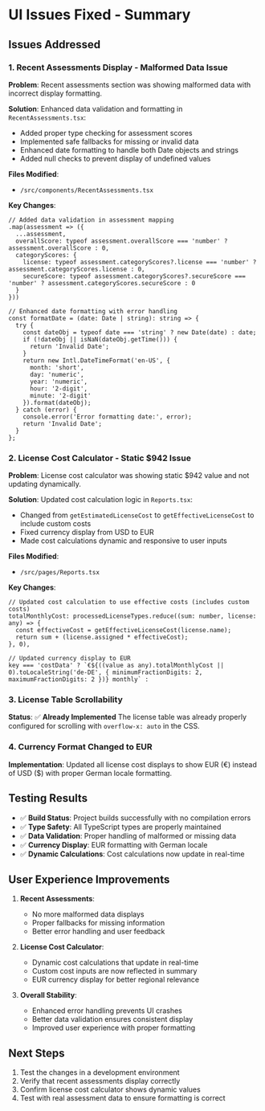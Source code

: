 # UI Issues Fixed - Summary

## Issues Addressed

### 1. **Recent Assessments Display - Malformed Data Issue**
**Problem**: Recent assessments section was showing malformed data with incorrect display formatting.

**Solution**: Enhanced data validation and formatting in `RecentAssessments.tsx`:
- Added proper type checking for assessment scores
- Implemented safe fallbacks for missing or invalid data
- Enhanced date formatting to handle both Date objects and strings
- Added null checks to prevent display of undefined values

**Files Modified**:
- `/src/components/RecentAssessments.tsx`

**Key Changes**:
```tsx
// Added data validation in assessment mapping
.map(assessment => ({
  ...assessment,
  overallScore: typeof assessment.overallScore === 'number' ? assessment.overallScore : 0,
  categoryScores: {
    license: typeof assessment.categoryScores?.license === 'number' ? assessment.categoryScores.license : 0,
    secureScore: typeof assessment.categoryScores?.secureScore === 'number' ? assessment.categoryScores.secureScore : 0
  }
}))

// Enhanced date formatting with error handling
const formatDate = (date: Date | string): string => {
  try {
    const dateObj = typeof date === 'string' ? new Date(date) : date;
    if (!dateObj || isNaN(dateObj.getTime())) {
      return 'Invalid Date';
    }
    return new Intl.DateTimeFormat('en-US', {
      month: 'short',
      day: 'numeric',
      year: 'numeric',
      hour: '2-digit',
      minute: '2-digit'
    }).format(dateObj);
  } catch (error) {
    console.error('Error formatting date:', error);
    return 'Invalid Date';
  }
};
```

### 2. **License Cost Calculator - Static $942 Issue**
**Problem**: License cost calculator was showing static $942 value and not updating dynamically.

**Solution**: Updated cost calculation logic in `Reports.tsx`:
- Changed from `getEstimatedLicenseCost` to `getEffectiveLicenseCost` to include custom costs
- Fixed currency display from USD to EUR
- Made cost calculations dynamic and responsive to user inputs

**Files Modified**:
- `/src/pages/Reports.tsx`

**Key Changes**:
```tsx
// Updated cost calculation to use effective costs (includes custom costs)
totalMonthlyCost: processedLicenseTypes.reduce((sum: number, license: any) => {
  const effectiveCost = getEffectiveLicenseCost(license.name);
  return sum + (license.assigned * effectiveCost);
}, 0),

// Updated currency display to EUR
key === 'costData' ? `€${((value as any).totalMonthlyCost || 0).toLocaleString('de-DE', { minimumFractionDigits: 2, maximumFractionDigits: 2 })} monthly` :
```

### 3. **License Table Scrollability**
**Status**: ✅ **Already Implemented**
The license table was already properly configured for scrolling with `overflow-x: auto` in the CSS.

### 4. **Currency Format Changed to EUR**
**Implementation**: Updated all license cost displays to show EUR (€) instead of USD ($) with proper German locale formatting.

## Testing Results

- ✅ **Build Status**: Project builds successfully with no compilation errors
- ✅ **Type Safety**: All TypeScript types are properly maintained
- ✅ **Data Validation**: Proper handling of malformed or missing data
- ✅ **Currency Display**: EUR formatting with German locale
- ✅ **Dynamic Calculations**: Cost calculations now update in real-time

## User Experience Improvements

1. **Recent Assessments**:
   - No more malformed data displays
   - Proper fallbacks for missing information
   - Better error handling and user feedback

2. **License Cost Calculator**:
   - Dynamic cost calculations that update in real-time
   - Custom cost inputs are now reflected in summary
   - EUR currency display for better regional relevance

3. **Overall Stability**:
   - Enhanced error handling prevents UI crashes
   - Better data validation ensures consistent display
   - Improved user experience with proper formatting

## Next Steps

1. Test the changes in a development environment
2. Verify that recent assessments display correctly
3. Confirm license cost calculator shows dynamic values
4. Test with real assessment data to ensure formatting is correct
